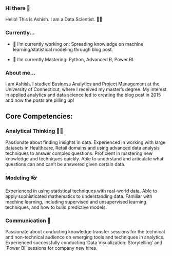 

<!--
**ashishtele/ashishtele** is a ✨ _special_ ✨ repository because its `README.md` (this file) appears on your GitHub profile.

Here are some ideas to get you started:

- 🔭 I’m currently working on ...
- 🌱 I’m currently learning ...
- 👯 I’m looking to collaborate on ...
- 🤔 I’m looking for help with ...
- 💬 Ask me about ...
- 📫 How to reach me: ...
- 😄 Pronouns: ...
- ⚡ Fun fact: ...
-->

### Hi there 👋
Hello! This is Ashish. I am a Data Scientist. 👨‍🎓

### Currently...

- 🔭 I’m currently working on: Spreading knowledge on machine learning/statistical modeling through blog post.

- 🌱 I’m currently Mastering: Python, Advanced R, Power BI.

### About me...

I am Ashish. I studied Business Analytics and Project Management at the University of Connecticut, where I received my master’s degree. My interest in applied analytics and data science led to creating the blog post in 2015 and now the posts are pilling up!

## Core Competencies:
### Analytical Thinking 👨‍💻
Passionate about finding insights in data. Experienced in working with large datasets in Healthcare, Retail domains and using advanced data analysis techniques to answer complex questions. Proficient in mastering new knowledge and techniques quickly. Able to understand and articulate what questions can and can’t be answered given certain data.

### Modeling 👓
Experienced in using statistical techniques with real-world data. Able to apply sophisticated mathematics to understanding data. Familiar with machine learning, including supervised and unsupervised learning techniques, and how to build predictive models.

### Communication 📣
Passionate about conducting knowledge transfer sessions for the technical and non-technical audience on emerging tools and techniques in analytics. Experienced successfully conducting ‘Data Visualization: Storytelling’ and ‘Power BI’ sessions for company new hires.
